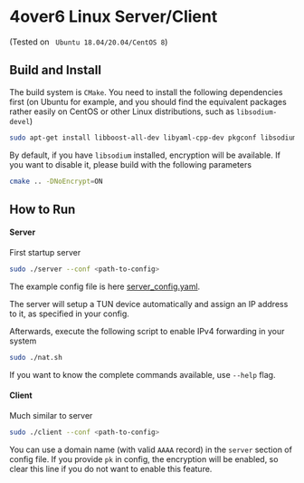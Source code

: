 # 4over6 Linux Server/Client

(Tested on ` Ubuntu 18.04/20.04/CentOS 8`)

## Build and Install

The build system is `CMake`. You need to install the following dependencies first (on Ubuntu for example, and you should find the equivalent packages rather easily on CentOS or other Linux distributions, such as `libsodium-devel`)

```bash
sudo apt-get install libboost-all-dev libyaml-cpp-dev pkgconf libsodium-dev
```

By default, if you have `libsodium` installed, encryption will be available. If you want to disable it, please build with the following parameters

```bash
cmake .. -DNoEncrypt=ON
```

## How to Run

#### Server

First startup server

```bash
sudo ./server --conf <path-to-config>
```

The example config file is  here [server_config.yaml](./server_config.yaml).

The server will setup a TUN device automatically and assign an IP address to it, as specified in your config.

Afterwards, execute the following script to enable IPv4 forwarding in your system

```bash
sudo ./nat.sh
```

If you want to know the complete commands available, use `--help` flag.

#### Client

Much similar to server

```bash
sudo ./client --conf <path-to-config>
```

You can use a domain name (with valid `AAAA` record) in the `server` section of config file. If you provide `pk` in config, the encryption will be enabled, so clear this line if you do not want to enable this feature.